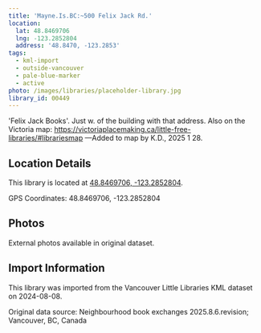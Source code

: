 ```yaml
---
title: 'Mayne.Is.BC:~500 Felix Jack Rd.'
location:
  lat: 48.8469706
  lng: -123.2852804
  address: '48.8470, -123.2853'
tags:
  - kml-import
  - outside-vancouver
  - pale-blue-marker
  - active
photo: /images/libraries/placeholder-library.jpg
library_id: 00449
---
```

'Felix Jack Books'.
Just w. of the building with that address.
Also on the Victoria map:
https://victoriaplacemaking.ca/little-free-libraries/#librariesmap
—Added to map by K.D., 2025 1 28. 

## Location Details

This library is located at [48.8469706, -123.2852804](https://www.google.com/maps?q=48.8469706,-123.2852804).

GPS Coordinates: 48.8469706, -123.2852804

## Photos

External photos available in original dataset.

## Import Information

This library was imported from the Vancouver Little Libraries KML dataset on 2024-08-08.

Original data source: Neighbourhood book exchanges 2025.8.6.revision; Vancouver, BC, Canada
